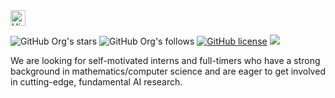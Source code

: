 <img height="25" src='https://qpluspicture.oss-cn-beijing.aliyuncs.com/6LjjQA/Hi.gif' alt='Hi' width="24"/>


![GitHub Org's stars](https://img.shields.io/github/stars/OpenRL-Lab?style=social)
![GitHub Org's follows](https://img.shields.io/github/followers/OpenRL-Lab?style=social)
[![GitHub license](https://img.shields.io/github/license/TARTRL/TARTRL)](https://github.com/TARTRL/TARTRL/blob/master/LICENSE)
![](https://komarev.com/ghpvc/?username=OpenRL-Lab&color=lightgrey&label=Views)

We are looking for self-motivated interns and full-timers who have a strong background in mathematics/computer science and are eager to get involved in cutting-edge, fundamental AI research.
